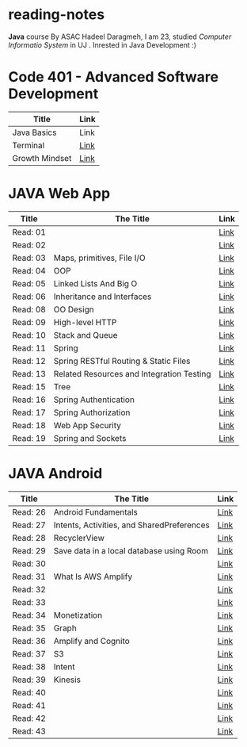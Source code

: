 # reading-notes
**Java** course By ASAC 
Hadeel Daragmeh, I am 23, studied *Computer Informatio System* in UJ .
Inrested in Java Development :) 

# Code 401 - Advanced Software Development

| Title  | Link |
| ------ | -----|
| Java Basics | Link |
| Terminal | [Link](Terminal.md) |
|Growth Mindset|[Link](Growth_Mindset.md)|


# JAVA Web App

| Title    |                                 The Title                                            |  Link                                  |
| ---------|--------------------------------------------------------------------------------------|----------------------------------------|
| Read: 01 |                                                                                      |[Link]()|
| Read: 02 |                                                                                      |[Link]()|
| Read: 03 |                        Maps, primitives, File I/O                                    |[Link](Read03.md)
| Read: 04 |                                    OOP                                               |[Link](Read04.md)|
| Read: 05 |                         Linked Lists And Big O                                       |[Link](Class05/README.md)|  
|Read: 06  |                  Inheritance and Interfaces                                          |[Link](Class06/README.md)|
|Read: 08  |                              OO Design                                               |[Link](Class08/README.md)|
|Read: 09  |                    High-level HTTP                                                   |[Link](Class09/README.md)|
|Read: 10  |                    Stack  and Queue                                                  |[Link](Class10/README.md)|
|Read: 11  |                    Spring                                                            |[Link](Class11/README.md)|
|Read: 12  |              Spring RESTful Routing & Static Files                                   |[Link](Class12/README.md)|
|Read: 13  |              Related Resources and Integration Testing                               |[Link](Class13/README.md)|
|Read: 15  |                             Tree                                                     |[Link](Class15/README.md)|
|Read: 16  |              Spring Authentication                                                   |[Link](Class16/README.md)|
|Read: 17  |              Spring Authorization                                                    |[Link](Class17/README.md)|
|Read: 18  |              Web App Security                                                   |[Link](Class18/README.md)|
|Read: 19  |              Spring and Sockets                                                   |[Link](Class19/README.md)|


# JAVA Android

| Title    |                                 The Title                                            |  Link                                  |
| ---------|--------------------------------------------------------------------------------------|----------------------------------------|
|Read:  26 |Android Fundamentals|[Link](Read26/README.md)|
|Read:  27 | Intents, Activities, and SharedPreferences| [Link](Read27/README.md)|
|Read:  28 | RecyclerView |[Link](Read28/README.md)|
|Read:  29 |Save data in a local database using Room|[Link](Read29/README.md)|
|Read:  30 ||[Link](url)|
|Read:  31 |What Is AWS Amplify|[Link](Read31/README.md)|
|Read:  32 ||[Link](url)|
|Read:  33 ||[Link](url)|
|Read:  34 |Monetization|[Link](Read34/README.md)|
|Read:  35 |Graph|[Link](Read35/README.md)|
|Read:  36 |Amplify and Cognito|[Link](Read36/README.md)|
|Read:  37 |S3|[Link](Read37/README.md)|
|Read:  38 |Intent|[Link](Read38/README.md)|
|Read:  39 |Kinesis|[Link](Read39/README.md)|
|Read:  40 ||[Link](url)|
|Read:  41 ||[Link](url)|
|Read:  42 ||[Link](Read42/README.md)|
|Read:  43 ||[Link](url)|
